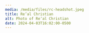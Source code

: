 ```yaml
---
media: /media/files/rc-headshot.jpeg
title: Re’al Christian
alt: Photo of Re’al Christian
date: 2024-04-03T16:02:00-0500
---
```

